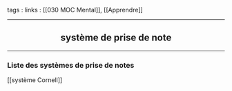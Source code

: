 tags : 
links : [[030 MOC Mental]], [[Apprendre]]

****

<h2 style="text-align: center;"> système de prise de note </h2>

****



### Liste des systèmes de prise de notes

[[système Cornell]]